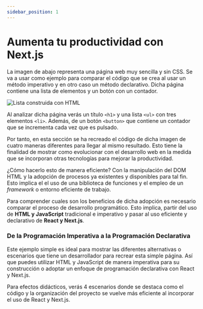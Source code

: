 ```yaml
---
sidebar_position: 1
---
```


# Aumenta tu productividad con Next.js 

La imagen de abajo representa una página web muy sencilla y sin CSS. Se va a usar como ejemplo para comparar el código que se crea al usar un método imperativo y en otro caso un método declarativo. Dicha página contiene una lista de elementos y un botón con un contador. 

![Lista construida con HTML ](/img/tutorial/001.jpg)

Al analizar dicha página verás un título `<h1>` y una lista `<ul>` con tres elementos `<li>`. Además, de un botón `<button>` que contiene  un contador que se incrementa cada vez que es pulsado.

Por tanto, en esta sección se ha recreado el código de dicha imagen de cuatro maneras diferentes para llegar al mismo resultado. Esto tiene la finalidad de mostrar como evolucionar con el desarrollo web en la medida que se incorporan otras tecnologías para mejorar la productividad. 

¿Cómo hacerlo esto de manera eficiente? Con la manipulación del DOM HTML y la adopción de procesos ya existentes y disponibles para tal fin. Esto implica el el uso de una biblioteca de funciones y el empleo de un *framework* o entorno eficiente de trabajo. 

Para comprender cuales son los beneficios de dicha adopción es necesario comparar el proceso de desarrollo programático. Esto implica, partir del uso de **HTML y JavaScript** tradicional e imperativo y pasar al uso eficiente y declarativo de **React y Next.js**.

### De la Programación Imperativa a la Programación Declarativa

Este ejemplo simple es ideal para mostrar las diferentes alternativas o escenarios que tiene un desarrollador para recrear esta simple página. Así que puedes utilizar HTML y JavaScript de manera imperativa para su construcción o adoptar un enfoque de programación declarativa con React y Next.js. 

Para efectos didácticos, verás 4 escenarios donde se destaca como el código y la organización del proyecto se vuelve más eficiente al incorporar el uso de React y Next.js.